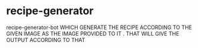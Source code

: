 # recipe-generator
recipe-generator-bot WHICH GENERATE THE RECIPE ACCORDING TO THE GIVEN IMAGE AS THE IMAGE PROVIDED TO IT . THAT WILL GIVE THE OUTPUT ACCORDING TO THAT 
